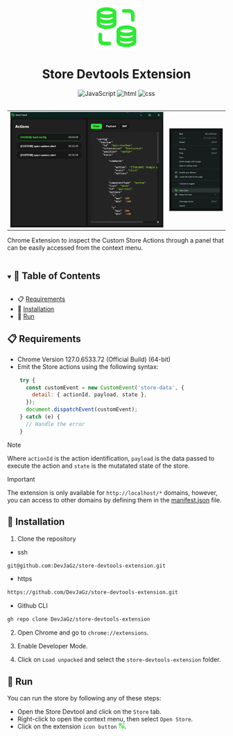 <h1 align="center">
  <br>
  <img src="./public/icon128.png" alt="Logo" width="100">
  <br>
  <br>
   Store Devtools Extension
</h1>

<div align="center">
  <img src="https://img.shields.io/badge/JavaScript-%23202020?logo=javascript" alt="JavaScript">
  <img src="https://img.shields.io/badge/HTML-%23F9F9F9?logo=html5" alt="html">
  <img src="https://img.shields.io/badge/CSS-%231572B6?logo=css3" alt="css">
</div>

<br>


 <table>
  <tr>
    <td><img src="./public/store-panel.png" alt="App" width="100%"/></td>
    <td><img src="./public/store-context-menu.png" alt="Context Menu" width="100%"/></td> 
  </tr>
</table>

Chrome Extension to inspect the Custom Store Actions through a panel that can be easily accessed from the context menu.

<details open="open">
<summary > <h2 style="display:inline-block">📖 Table of Contents</h2>  </summary>

- 📋 [Requirements](#requirements)
- 🔄 [Installation](#installation)
- 🚀 [Run](#run)

</details>

## <a name="requirements"></a> 📋 Requirements

- Chrome Version 127.0.6533.72 (Official Build) (64-bit)
- Emit the Store actions using the following syntax:

```javascript
    try {
      const customEvent = new CustomEvent('store-data', {
        detail: { actionId, payload, state },
      });
      document.dispatchEvent(customEvent);
    } catch (e) {
      // Handle the error
    }
```
> [!NOTE]  
> Where `actionId` is the action identification, `payload` is the data passed to execute the action and `state` is the mutatated state of the store.

> [!IMPORTANT]  
> The extension is only available for `http://localhost/*` domains, however, you can access to other domains by defining them in the [manifest.json](./manifest.json) file.

## <a name="installation"></a> 🔄 Installation

1. Clone the repository

- ssh

```bash
git@github.com:DevJaGz/store-devtools-extension.git
```

- https

```bash
https://github.com/DevJaGz/store-devtools-extension.git
```

- Github CLI

```bash
gh repo clone DevJaGz/store-devtools-extension
```

2. Open Chrome and go to `chrome://extensions`.

3. Enable Developer Mode.

4. Click on `Load unpacked` and select the `store-devtools-extension` folder.


## <a name="run"></a> 🚀 Run

You can run the store by following any of these steps:

- Open the Store Devtool and click on the `Store` tab.
- Right-click to open the context menu, then select `Open Store`.
- Click on the extension `icon button` <img src="./public/icon16.png" alt="App" width="14"/>.

